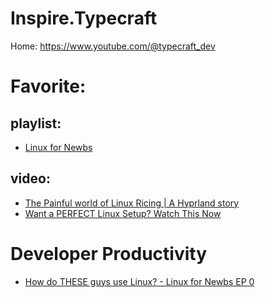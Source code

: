 # Inspire.Typecraft
Home: https://www.youtube.com/@typecraft_dev

# Favorite:

## playlist:
- [Linux for Newbs](https://www.youtube.com/playlist?list=PLsz00TDipIffGKMW4hmzmwXTvARXyJMn8)

## video:
- [The Painful world of Linux Ricing | A Hyprland story](https://youtu.be/T__INNgTW1M)
- [Want a PERFECT Linux Setup? Watch This Now](https://youtu.be/wXZgUudR41I)

# Developer Productivity
- [How do THESE guys use Linux? - Linux for Newbs EP 0](https://youtu.be/cGxm4tvF5E8?list=PLsz00TDipIffGKMW4hmzmwXTvARXyJMn8)
